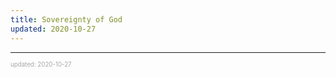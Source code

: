 ```yaml
---
title: Sovereignty of God
updated: 2020-10-27
---
```


---

<sup><sub><font color="#a6a6a6">updated: 2020-10-27</font></sub></sup>

